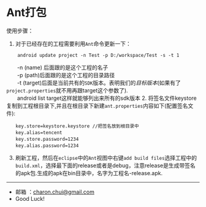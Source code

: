 Ant打包
=======================

使用步骤：    
1. 对于已经存在的工程需要利用`Ant`命令更新一下：   
```
    android update project -n Test -p D:/workspace/Test -s -t 1 
```
　　-n (name) 后面跟的是这个工程的名子  
　　-p (path)后面跟的是这个工程的目录路径                 
　　-t (target)后面是当前共有的`SDK`版本。表明我们的*目标版本*(如果有了`project.properties`就不用再跟target这个参数了).    
　　android list target这样就能够列出来所有的sdk版本
2. 将签名文件keystore复制到工程根目录下,并且在根目录下新建`ant.properties`内容如下(配置签名文件):
```
　　key.store=keystore.keystore //把签名放到根目录中   
　　key.alias=tencent
　　key.store.password=1234
　　key.alias.password=1234
```

3. 刷新工程，然后在`eclipse`中的`Ant`视图中右键`add build files`选择工程中的`build.xml`，选择最下面的release或者是debug，注意release是生成带签名的apk包.生成的apk在bin目录中，名字为工程名-release.apk.

-----

- 邮箱 ：charon.chui@gmail.com  
- Good Luck! 
